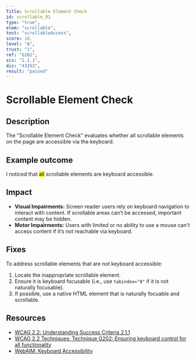 ```yaml
---
Title: Scrollable Element Check
id: scrollable_01
type: "true",
elem: "scrollable",
test: "scrollableAccess",
score: 10,
level: "A",
trust: "1",
ref: "G202",
scs: "2.1.1",
dis: "43353",
result: "passed"
---
```


# Scrollable Element Check

## Description

The "Scrollable Element Check" evaluates whether all scrollable elements on the page are accessible via the keyboard.

## Example outcome

I noticed that <mark>all</mark> scrollable elements are keyboard accessible.

## Impact

- **Visual Impairments:** Screen reader users rely on keyboard navigation to interact with content. If scrollable areas can’t be accessed, important content may be hidden.
- **Motor Impairments:** Users with limited or no ability to use a mouse can't access content if it’s not reachable via keyboard.

## Fixes

To address scrollable elements that are not keyboard accessible:

1. Locate the inappropriate scrollable element.
2. Ensure it is keyboard focusable (i.e., use <code>tabindex="0"</code> if it is not naturally focusable).
3. If possible, use a native HTML element that is naturally focuable and scrollable.

## Resources

- [WCAG 2.2: Understanding Success Criteria 2.1.1](https://www.w3.org/WAI/WCAG22/Understanding/keyboard)
- [WCAG 2.2 Techniques: Technique G202: Ensuring keyboard control for all functionality](https://www.w3.org/WAI/WCAG22/Techniques/general/G202)
- [WebAIM: Keyboard Accessibility](https://webaim.org/techniques/keyboard/)
